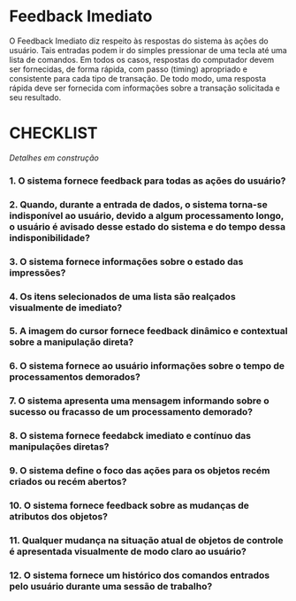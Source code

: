# Feedback Imediato 

O Feedback Imediato diz respeito às respostas do sistema às ações do usuário. Tais entradas podem ir do simples pressionar de uma tecla até uma lista de comandos. Em todos os casos, respostas do computador devem ser fornecidas, de forma rápida, com passo (timing) apropriado e consistente para cada tipo de transação. De todo modo, uma resposta rápida deve ser fornecida com informações sobre a transação solicitada e seu resultado.

# CHECKLIST 

*Detalhes em construção*

### 1. O sistema fornece feedback para todas as ações do usuário?
### 2. Quando, durante a entrada de dados, o sistema torna-se indisponível ao usuário, devido a algum processamento longo, o usuário é avisado desse estado do sistema e do tempo dessa indisponibilidade?
### 3. O sistema fornece informações sobre o estado das impressões?
### 4. Os itens selecionados de uma lista são realçados visualmente de imediato?
### 5. A imagem do cursor fornece feedback dinâmico e contextual sobre a manipulação direta?
### 6. O sistema fornece ao usuário informações sobre o tempo de processamentos demorados?
### 7. O sistema apresenta uma mensagem informando sobre o sucesso ou fracasso de um processamento demorado?
### 8. O sistema fornece feedabck imediato e contínuo das manipulações diretas?
### 9. O sistema define o foco das ações para os objetos recém criados ou recém abertos?
### 10. O sistema fornece feedback sobre as mudanças de atributos dos objetos?
### 11. Qualquer mudança na situação atual de objetos de controle é apresentada visualmente de modo claro ao usuário?
### 12. O sistema fornece um histórico dos comandos entrados pelo usuário durante uma sessão de trabalho?
